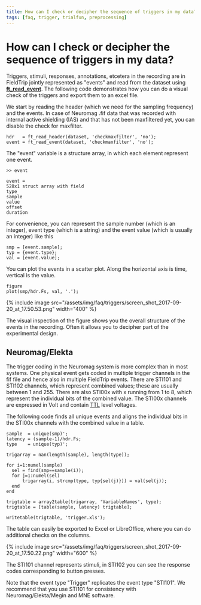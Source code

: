 ```yaml
---
title: How can I check or decipher the sequence of triggers in my data?
tags: [faq, trigger, trialfun, preprocessing]
---
```


# How can I check or decipher the sequence of triggers in my data?

Triggers, stimuli, responses, annotations, etcetera in the recording are in FieldTrip jointly represented as "events" and read from the dataset using **[ft_read_event](https://github.com/fieldtrip/fieldtrip/blob/release/fileio/ft_read_event.m)**. The following code demonstrates how you can do a visual check of the triggers and export them to an excel file.

We start by reading the header (which we need for the sampling frequency) and the events. In case of Neuromag .fif data that was recorded with internal active shielding (IAS) and that has not been maxfiltered yet, you can disable the check for maxfilter.

    hdr   = ft_read_header(dataset, 'checkmaxfilter', 'no');
    event = ft_read_event(dataset, 'checkmaxfilter', 'no');

The "event" variable is a structure array, in which each element represent one event.

    >> event

    event =
    528x1 struct array with field
    type
    sample
    value
    offset
    duration

For convenience, you can represent the sample number (which is an integer), event type (which is a string) and the event value (which is usually an integer) like this

    smp = [event.sample];
    typ = {event.type};
    val = [event.value];

You can plot the events in a scatter plot. Along the horizontal axis is time, vertical is the value.

    figure
    plot(smp/hdr.Fs, val, '.');

{% include image src="/assets/img/faq/triggers/screen_shot_2017-09-20_at_17.50.53.png" width="400" %}

The visual inspection of the figure shows you the overall structure of the events in the recording. Often it allows you to decipher part of the experimental design.

## Neuromag/Elekta

The trigger coding in the Neuromag system is more complex than in most systems. One physical event gets coded in multiple trigger channels in the fif file and hence also in multiple FieldTrip events. There are STI101 and STI102 channels, which represent combined values; these are usually between 1 and 255. There are also STI00x with x running from 1 to 8, which represent the individual bits of the combined value. The STI00x channels are expressed in Volt and contain [TTL](https://en.wikipedia.org/wiki/Transistor–transistor_logic) level voltages.

The following code finds all unique events and aligns the individual bits in the STI00x channels with the combined value in a table.

    sample  = unique(smp)';
    latency = (sample-1)/hdr.Fs;
    type    = unique(typ)';

    trigarray = nan(length(sample), length(type));

    for i=1:numel(sample)
      sel = find(smp==sample(i));
      for j=1:numel(sel)
          trigarray(i, strcmp(type, typ{sel(j)})) = val(sel(j));
      end
    end

    trigtable = array2table(trigarray, 'VariableNames', type);
    trigtable = [table(sample, latency) trigtable];

    writetable(trigtable, 'trigger.xls');

The table can easily be exported to Excel or LibreOffice, where you can do additional checks on the columns.

{% include image src="/assets/img/faq/triggers/screen_shot_2017-09-20_at_17.50.22.png" width="600" %}

The STI101 channel represents stimuli, in STI102 you can see the response codes corresponding to button presses.

Note that the event type "Trigger" replicates the event type "STI101". We recommend that you use STI101 for consistency with Neuromag/Elekta/Megin and MNE software.

